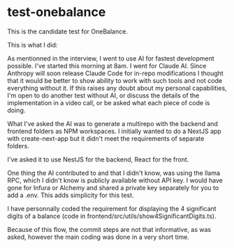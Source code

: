 # test-onebalance

This is the candidate test for OneBalance.

This is what I did:

As mentionned in the interview, I went to use AI for fastest development possible. I've started this morning at 8am. I went for Claude AI. Since Anthropy will soon release Claude Code for in-repo modifications I thought that it would be better to show ability to work with such tools and not code everything without it. If this raises any doubt about my personal capabilities, I'm open to do another test without AI, or discuss the details of the implementation in a video call, or be asked what each piece of code is doing.

What I've asked the AI was to generate a multirepo with the backend and frontend folders as NPM workspaces. I initially wanted to do a NextJS app with create-next-app but it didn't meet the requirements of separate folders.

I've asked it to use NestJS for the backend, React for the front.

One thing the AI contributed to and that I didn't know, was using the llama RPC, which I didn't know is publicly available without API key. I would have gone for Infura or Alchemy and shared a private key separately for you to add a .env. This adds simplicity for this test.

I have personnally coded the requirement for displaying the 4 significant digits of a balance (code in frontend/src/utils/show4SignificantDigits.ts).

Because of this flow, the commit steps are not that informative, as was asked, however the main coding was done in a very short time.
